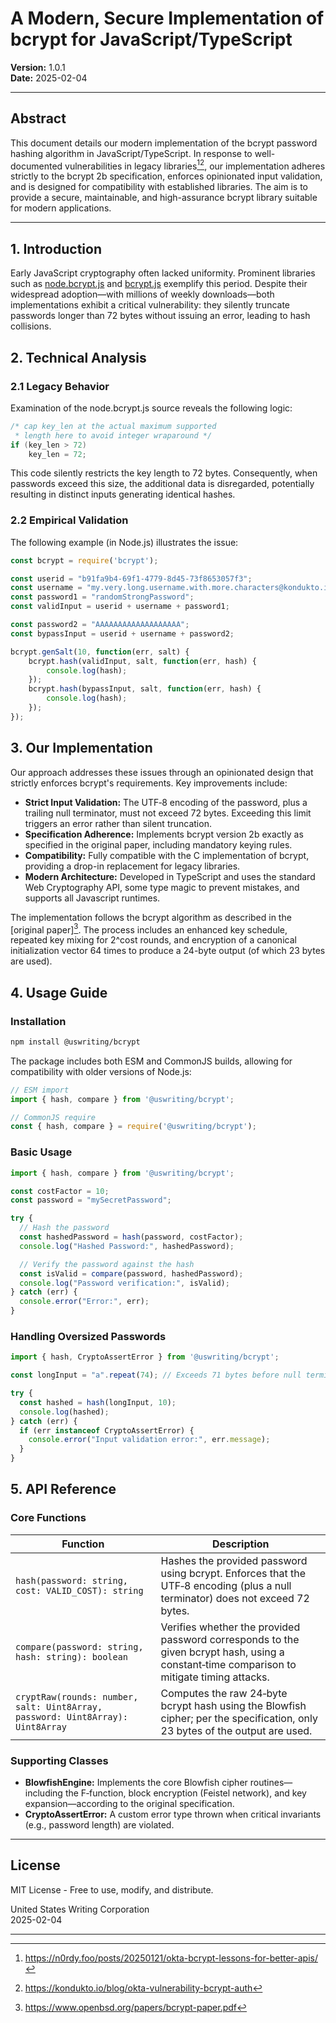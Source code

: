 # A Modern, Secure Implementation of bcrypt for JavaScript/TypeScript

**Version:** 1.0.1  
**Date:** 2025-02-04

---

## Abstract

This document details our modern implementation of the bcrypt password hashing algorithm in JavaScript/TypeScript. In response to well-documented vulnerabilities in legacy libraries[^1][^2], our implementation adheres strictly to the bcrypt 2b specification, enforces opinionated input validation, and is designed for compatibility with established libraries. The aim is to provide a secure, maintainable, and high-assurance bcrypt library suitable for modern applications.

---

## 1. Introduction

Early JavaScript cryptography often lacked uniformity. Prominent libraries such as [node.bcrypt.js](https://github.com/kelektiv/node.bcrypt.js) and [bcrypt.js](https://www.npmjs.com/package/bcryptjs) exemplify this period. Despite their widespread adoption—with millions of weekly downloads—both implementations exhibit a critical vulnerability: they silently truncate passwords longer than 72 bytes without issuing an error, leading to hash collisions.

## 2. Technical Analysis

### 2.1 Legacy Behavior

Examination of the node.bcrypt.js source reveals the following logic:

```c
/* cap key_len at the actual maximum supported
 * length here to avoid integer wraparound */
if (key_len > 72)
    key_len = 72;
```

This code silently restricts the key length to 72 bytes. Consequently, when passwords exceed this size, the additional data is disregarded, potentially resulting in distinct inputs generating identical hashes.

### 2.2 Empirical Validation

The following example (in Node.js) illustrates the issue:

```js
const bcrypt = require('bcrypt');

const userid = "b91fa9b4-69f1-4779-8d45-73f8653057f3";
const username = "my.very.long.username.with.more.characters@kondukto.io";
const password1 = "randomStrongPassword";
const validInput = userid + username + password1;

const password2 = "AAAAAAAAAAAAAAAAAAA";
const bypassInput = userid + username + password2;

bcrypt.genSalt(10, function(err, salt) {
    bcrypt.hash(validInput, salt, function(err, hash) {
        console.log(hash);
    });
    bcrypt.hash(bypassInput, salt, function(err, hash) {
        console.log(hash);
    });
});
```

## 3. Our Implementation

Our approach addresses these issues through an opinionated design that strictly enforces bcrypt's requirements. Key improvements include:

- **Strict Input Validation:** The UTF‑8 encoding of the password, plus a trailing null terminator, must not exceed 72 bytes. Exceeding this limit triggers an error rather than silent truncation.
- **Specification Adherence:** Implements bcrypt version 2b exactly as specified in the original paper, including mandatory keying rules.
- **Compatibility:** Fully compatible with the C implementation of bcrypt, providing a drop-in replacement for legacy libraries.
- **Modern Architecture:** Developed in TypeScript and uses the standard Web Cryptography API, some type magic to prevent mistakes, and supports  all Javascript runtimes.

The implementation follows the bcrypt algorithm as described in the [original paper][^3]. The process includes an enhanced key schedule, repeated key mixing for 2^cost rounds, and encryption of a canonical initialization vector 64 times to produce a 24-byte output (of which 23 bytes are used).

## 4. Usage Guide

### Installation

```bash
npm install @uswriting/bcrypt
```

The package includes both ESM and CommonJS builds, allowing for compatibility with older versions of Node.js:

```javascript
// ESM import
import { hash, compare } from '@uswriting/bcrypt';

// CommonJS require
const { hash, compare } = require('@uswriting/bcrypt');
```

### Basic Usage

```typescript
import { hash, compare } from '@uswriting/bcrypt';

const costFactor = 10;
const password = "mySecretPassword";

try {
  // Hash the password
  const hashedPassword = hash(password, costFactor);
  console.log("Hashed Password:", hashedPassword);

  // Verify the password against the hash
  const isValid = compare(password, hashedPassword);
  console.log("Password verification:", isValid);
} catch (err) {
  console.error("Error:", err);
}
```

### Handling Oversized Passwords

```typescript
import { hash, CryptoAssertError } from '@uswriting/bcrypt';

const longInput = "a".repeat(74); // Exceeds 71 bytes before null termination

try {
  const hashed = hash(longInput, 10);
  console.log(hashed);
} catch (err) {
  if (err instanceof CryptoAssertError) {
    console.error("Input validation error:", err.message);
  }
}
```

## 5. API Reference

### Core Functions

| Function | Description |
|----------|-------------|
| `hash(password: string, cost: VALID_COST): string` | Hashes the provided password using bcrypt. Enforces that the UTF‑8 encoding (plus a null terminator) does not exceed 72 bytes. |
| `compare(password: string, hash: string): boolean` | Verifies whether the provided password corresponds to the given bcrypt hash, using a constant‑time comparison to mitigate timing attacks. |
| `cryptRaw(rounds: number, salt: Uint8Array, password: Uint8Array): Uint8Array` | Computes the raw 24‑byte bcrypt hash using the Blowfish cipher; per the specification, only 23 bytes of the output are used. |

### Supporting Classes

- **BlowfishEngine:** Implements the core Blowfish cipher routines—including the F‑function, block encryption (Feistel network), and key expansion—according to the original specification.
- **CryptoAssertError:** A custom error type thrown when critical invariants (e.g., password length) are violated.

---

## License

MIT License - Free to use, modify, and distribute.

United States Writing Corporation  
2025-02-04

---

[^1]: https://n0rdy.foo/posts/20250121/okta-bcrypt-lessons-for-better-apis/
[^2]: https://kondukto.io/blog/okta-vulnerability-bcrypt-auth
[^3]: https://www.openbsd.org/papers/bcrypt-paper.pdf
